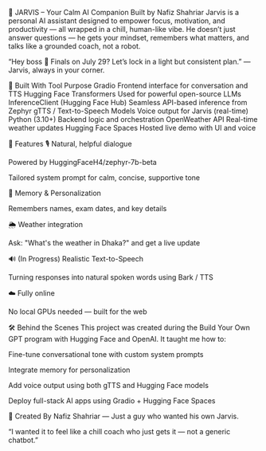 🤖 JARVIS – Your Calm AI Companion Built by Nafiz Shahriar
Jarvis is a personal AI assistant designed to empower focus, motivation, and productivity — all wrapped in a chill, human-like vibe. He doesn’t just answer questions — he gets your mindset, remembers what matters, and talks like a grounded coach, not a robot.

“Hey boss 👋 Finals on July 29? Let’s lock in a light but consistent plan.”
— Jarvis, always in your corner.

🚀 Built With
Tool	Purpose
Gradio	Frontend interface for conversation and TTS
Hugging Face Transformers	Used for powerful open-source LLMs
InferenceClient (Hugging Face Hub)	Seamless API-based inference from Zephyr
gTTS / Text-to-Speech Models	Voice output for Jarvis (real-time)
Python (3.10+)	Backend logic and orchestration
OpenWeather API	Real-time weather updates
Hugging Face Spaces	Hosted live demo with UI and voice

🧠 Features
🎙️ Natural, helpful dialogue

Powered by HuggingFaceH4/zephyr-7b-beta

Tailored system prompt for calm, concise, supportive tone

🧾 Memory & Personalization

Remembers names, exam dates, and key details

🌦️ Weather integration

Ask: "What's the weather in Dhaka?" and get a live update

🔊 (In Progress) Realistic Text-to-Speech

Turning responses into natural spoken words using Bark / TTS

☁️ Fully online

No local GPUs needed — built for the web

🛠️ Behind the Scenes
This project was created during the Build Your Own GPT program with Hugging Face and OpenAI. It taught me how to:

Fine-tune conversational tone with custom system prompts

Integrate memory for personalization

Add voice output using both gTTS and Hugging Face models

Deploy full-stack AI apps using Gradio + Hugging Face Spaces

👤 Created By
Nafiz Shahriar — Just a guy who wanted his own Jarvis.

“I wanted it to feel like a chill coach who just gets it — not a generic chatbot.”
